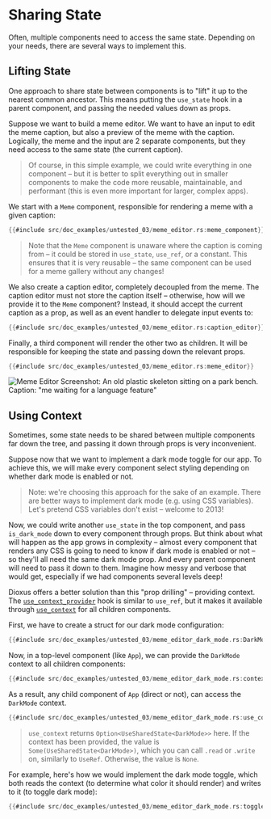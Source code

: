 # Sharing State

Often, multiple components need to access the same state. Depending on your needs, there are several ways to implement this.

## Lifting State

One approach to share state between components is to "lift" it up to the nearest common ancestor. This means putting the `use_state` hook in a parent component, and passing the needed values down as props.

Suppose we want to build a meme editor. We want to have an input to edit the meme caption, but also a preview of the meme with the caption. Logically, the meme and the input are 2 separate components, but they need access to the same state (the current caption).

> Of course, in this simple example, we could write everything in one component – but it is better to split everything out in smaller components to make the code more reusable, maintainable, and performant (this is even more important for larger, complex apps).

We start with a `Meme` component, responsible for rendering a meme with a given caption:
```rust
{{#include src/doc_examples/untested_03/meme_editor.rs:meme_component}}
```

> Note that the `Meme` component is unaware where the caption is coming from – it could be stored in `use_state`, `use_ref`, or a constant. This ensures that it is very reusable – the same component can be used for a meme gallery without any changes!

We also create a caption editor, completely decoupled from the meme. The caption editor must not store the caption itself – otherwise, how will we provide it to the `Meme` component? Instead, it should accept the current caption as a prop, as well as an event handler to delegate input events to:

```rust
{{#include src/doc_examples/untested_03/meme_editor.rs:caption_editor}}
```

Finally, a third component will render the other two as children. It will be responsible for keeping the state and passing down the relevant props.
```rust
{{#include src/doc_examples/untested_03/meme_editor.rs:meme_editor}}
```
![Meme Editor Screenshot: An old plastic skeleton sitting on a park bench. Caption: "me waiting for a language feature"](/assets/blog/release-03/meme_editor_screenshot.png)

## Using Context

Sometimes, some state needs to be shared between multiple components far down the tree, and passing it down through props is very inconvenient.

Suppose now that we want to implement a dark mode toggle for our app. To achieve this, we will make every component select styling depending on whether dark mode is enabled or not.

> Note: we're choosing this approach for the sake of an example. There are better ways to implement dark mode (e.g. using CSS variables). Let's pretend CSS variables don't exist – welcome to 2013!

Now, we could write another `use_state` in the top component, and pass `is_dark_mode` down to every component through props. But think about what will happen as the app grows in complexity – almost every component that renders any CSS is going to need to know if dark mode is enabled or not – so they'll all need the same dark mode prop. And every parent component will need to pass it down to them. Imagine how messy and verbose that would get, especially if we had components several levels deep!

Dioxus offers a better solution than this "prop drilling" – providing context. The [`use_context_provider`](https://docs.rs/dioxus-hooks/latest/dioxus_hooks/fn.use_context_provider.html) hook is similar to `use_ref`, but it makes it available through [`use_context`](https://docs.rs/dioxus-hooks/latest/dioxus_hooks/fn.use_context.html) for all children components.

First, we have to create a struct for our dark mode configuration:

```rust
{{#include src/doc_examples/untested_03/meme_editor_dark_mode.rs:DarkMode_struct}}
```

Now, in a top-level component (like `App`), we can provide the `DarkMode` context to all children components:
```rust
{{#include src/doc_examples/untested_03/meme_editor_dark_mode.rs:context_provider}}
```

As a result, any child component of `App` (direct or not), can access the `DarkMode` context.
```rust
{{#include src/doc_examples/untested_03/meme_editor_dark_mode.rs:use_context}}
```

> `use_context` returns `Option<UseSharedState<DarkMode>>` here. If the context has been provided, the value is `Some(UseSharedState<DarkMode>)`, which you can call `.read` or `.write` on, similarly to `UseRef`. Otherwise, the value is `None`.

For example, here's how we would implement the dark mode toggle, which both reads the context (to determine what color it should render) and writes to it (to toggle dark mode):
```rust
{{#include src/doc_examples/untested_03/meme_editor_dark_mode.rs:toggle}}
```

